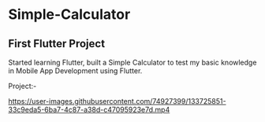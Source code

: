 # Simple-Calculator
## First Flutter Project
Started learning Flutter, built a Simple Calculator to test my basic knowledge in Mobile App Development using Flutter.

Project:-

https://user-images.githubusercontent.com/74927399/133725851-33c9eda5-6ba7-4c87-a38d-c47095923e7d.mp4
